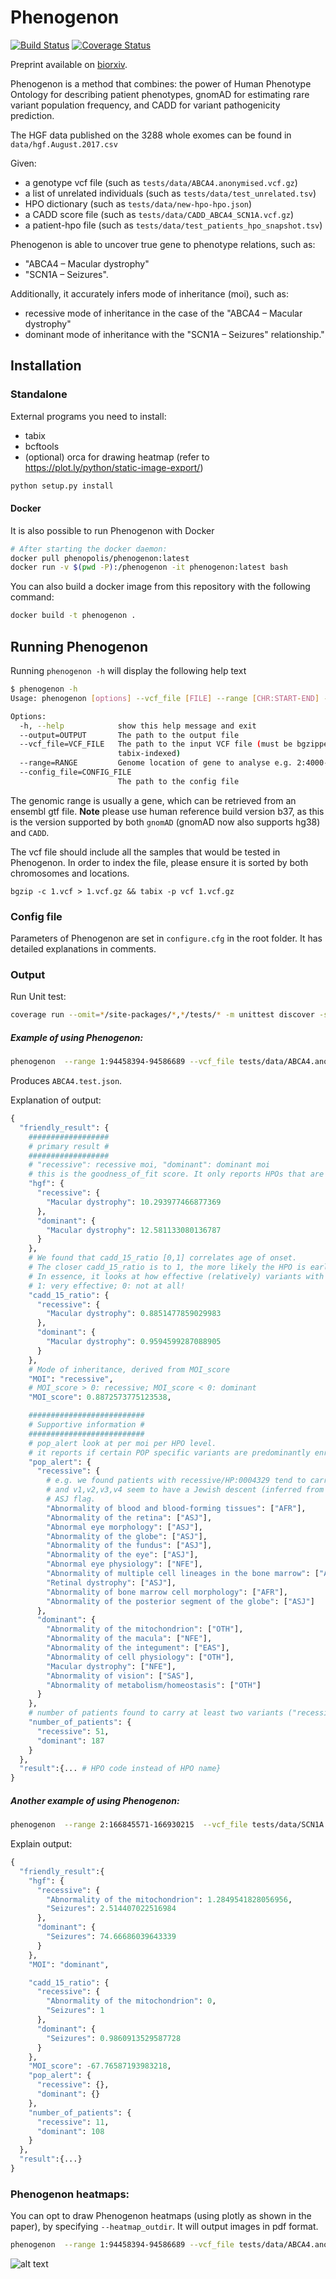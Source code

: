# Phenogenon

[![Build Status](https://travis-ci.com/phenopolis/phenogenon.svg?branch=master)](https://travis-ci.com/phenopolis/phenogenon)
[![Coverage Status](https://coveralls.io/repos/github/phenopolis/phenogenon/badge.svg?branch=master)](https://coveralls.io/github/phenopolis/phenogenon?branch=master)

Preprint available on [biorxiv](https://www.biorxiv.org/content/early/2018/07/11/367292).

Phenogenon is a method that combines: the power of Human Phenotype Ontology for describing patient phenotypes, gnomAD for estimating rare variant population frequency, and CADD for variant pathogenicity prediction.

The HGF data published on the 3288 whole exomes can be found in `data/hgf.August.2017.csv`

Given:

- a genotype vcf file (such as `tests/data/ABCA4.anonymised.vcf.gz`)
- a list of unrelated individuals (such as `tests/data/test_unrelated.tsv`)
- HPO dictionary (such as `tests/data/new-hpo-hpo.json`)
- a CADD score file (such as `tests/data/CADD_ABCA4_SCN1A.vcf.gz`)
- a patient-hpo file (such as `tests/data/test_patients_hpo_snapshot.tsv`)

Phenogenon is able to uncover true gene to phenotype relations, such as:

- "ABCA4 – Macular dystrophy"
- "SCN1A – Seizures".

Additionally, it accurately infers mode of inheritance (moi), such as:

- recessive mode of inheritance in the case of the "ABCA4 – Macular dystrophy"
- dominant mode of inheritance with the "SCN1A – Seizures" relationship."

## Installation

### Standalone

External programs you need to install:

- tabix
- bcftools
- (optional) orca for drawing heatmap (refer to https://plot.ly/python/static-image-export/)

```bash
python setup.py install
```

#### Docker

It is also possible to run Phenogenon with Docker

```bash
# After starting the docker daemon:
docker pull phenopolis/phenogenon:latest
docker run -v $(pwd -P):/phenogenon -it phenogenon:latest bash
```

You can also build a docker image from this repository with the following command:

```bash
docker build -t phenogenon .
```

## Running Phenogenon

Running `phenogenon -h` will display the following help text

```bash
$ phenogenon -h
Usage: phenogenon [options] --vcf_file [FILE] --range [CHR:START-END] --output [FILE]

Options:
  -h, --help            show this help message and exit
  --output=OUTPUT       The path to the output file
  --vcf_file=VCF_FILE   The path to the input VCF file (must be bgzipped and
                        tabix-indexed)
  --range=RANGE         Genome location of gene to analyse e.g. 2:4000-6000
  --config_file=CONFIG_FILE
                        The path to the config file
```

The genomic range is usually a gene, which can be retrieved from an ensembl gtf file.
**Note** please use human reference build version b37, as this is the version supported by both `gnomAD` (gnomAD now also supports hg38) and `CADD`.

The vcf file should include all the samples that would be tested in Phenogenon. In order to index the file, please ensure it is sorted by both chromosomes and locations.

```
bgzip -c 1.vcf > 1.vcf.gz && tabix -p vcf 1.vcf.gz
```

### Config file

Parameters of Phenogenon are set in `configure.cfg` in the root folder.
It has detailed explanations in comments.

### Output

Run Unit test:

```bash
coverage run --omit=*/site-packages/*,*/tests/* -m unittest discover -s tests
```

##### Example of using Phenogenon:

```bash
phenogenon  --range 1:94458394-94586689 --vcf_file tests/data/ABCA4.anonymised.vcf.gz --output ABCA4.test.json
```

Produces `ABCA4.test.json`.

Explanation of output:

```python
{
  "friendly_result": {
    ##################
    # primary result #
    ##################
    # "recessive": recessive moi, "dominant": dominant moi
    # this is the goodness_of_fit score. It only reports HPOs that are most relevant.
    "hgf": {
      "recessive": {
        "Macular dystrophy": 10.293977466877369
      },
      "dominant": {
        "Macular dystrophy": 12.581133080136787
      }
    },
    # We found that cadd_15_ratio [0,1] correlates age of onset.
    # The closer cadd_15_ratio is to 1, the more likely the HPO is early onset.
    # In essence, it looks at how effective (relatively) variants with CADD phred score >=15 contribute to hgf
    # 1: very effective; 0: not at all!
    "cadd_15_ratio": {
      "recessive": {
        "Macular dystrophy": 0.8851477859029983
      },
      "dominant": {
        "Macular dystrophy": 0.9594599287088905
      }
    },
    # Mode of inheritance, derived from MOI_score
    "MOI": "recessive",
    # MOI_score > 0: recessive; MOI_score < 0: dominant
    "MOI_score": 0.8872573775123538,

    ##########################
    # Supportive information #
    ##########################
    # pop_alert look at per moi per HPO level.
    # it reports if certain POP specific variants are predominantly enriched in a group with moi/HPO
    "pop_alert": {
      "recessive": {
        # e.g. we found patients with recessive/HP:0004329 tend to carry variants v1,v2,v3,v4
        # and v1,v2,v3,v4 seem to have a Jewish descent (inferred from gnomad), it then raises a
        # ASJ flag.
        "Abnormality of blood and blood-forming tissues": ["AFR"],
        "Abnormality of the retina": ["ASJ"],
        "Abnormal eye morphology": ["ASJ"],
        "Abnormality of the globe": ["ASJ"],
        "Abnormality of the fundus": ["ASJ"],
        "Abnormality of the eye": ["ASJ"],
        "Abnormal eye physiology": ["NFE"],
        "Abnormality of multiple cell lineages in the bone marrow": ["AFR"],
        "Retinal dystrophy": ["ASJ"],
        "Abnormality of bone marrow cell morphology": ["AFR"],
        "Abnormality of the posterior segment of the globe": ["ASJ"]
      },
      "dominant": {
        "Abnormality of the mitochondrion": ["OTH"],
        "Abnormality of the macula": ["NFE"],
        "Abnormality of the integument": ["EAS"],
        "Abnormality of cell physiology": ["OTH"],
        "Macular dystrophy": ["NFE"],
        "Abnormality of vision": ["SAS"],
        "Abnormality of metabolism/homeostasis": ["OTH"]
      }
    },
    # number of patients found to carry at least two variants ("recessive") and at least one variant ("dominant")
    "number_of_patients": {
      "recessive": 51,
      "dominant": 187
    }
  },
  "result":{... # HPO code instead of HPO name}
}
```

##### Another example of using Phenogenon:

```bash
phenogenon  --range 2:166845571-166930215  --vcf_file tests/data/SCN1A.anonymised.vcf.gz --output SCN1A.test.json
```

Explain output:

```python
{
  "friendly_result":{
    "hgf": {
      "recessive": {
        "Abnormality of the mitochondrion": 1.2849541828056956,
        "Seizures": 2.514407022516984
      },
      "dominant": {
        "Seizures": 74.66686039643339
      }
    },
    "MOI": "dominant",

    "cadd_15_ratio": {
      "recessive": {
        "Abnormality of the mitochondrion": 0,
        "Seizures": 1
      },
      "dominant": {
        "Seizures": 0.9860913529587728
      }
    },
    "MOI_score": -67.76587193983218,
    "pop_alert": {
      "recessive": {},
      "dominant": {}
    },
    "number_of_patients": {
      "recessive": 11,
      "dominant": 108
    }
  },
  "result":{...}
}
```

### Phenogenon heatmaps:

You can opt to draw Phenogenon heatmaps (using plotly as shown in the paper), by specifying `--heatmap_outdir`. It will output images in pdf format.

```bash
phenogenon  --range 1:94458394-94586689 --vcf_file tests/data/ABCA4.anonymised.vcf.gz --output ABCA4.test.json --heatmap_outdir output/heatmap/ABCA4
```

![alt text](https://raw.githubusercontent.com/phenopolis/phenogenon/master/images/HP_0007754.png)

